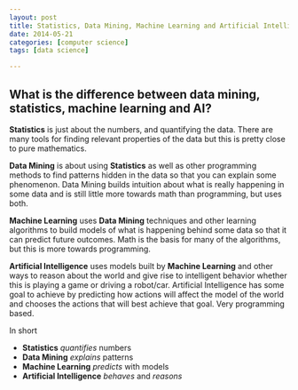 ```yaml
---
layout: post
title: Statistics, Data Mining, Machine Learning and Artificial Intelligence
date: 2014-05-21
categories: [computer science]
tags: [data science]

---
```


## What is the difference between data mining, statistics, machine learning and AI?

**Statistics** is just about the numbers, and quantifying the data. There are many tools for finding relevant properties of the data but this is pretty close to pure mathematics.

**Data Mining** is about using **Statistics** as well as other programming methods to find patterns hidden in the data so that you can explain some phenomenon. Data Mining builds intuition about what is really happening in some data and is still little more towards math than programming, but uses both.

**Machine Learning** uses **Data Mining** techniques and other learning algorithms to build models of what is happening behind some data so that it can predict future outcomes. Math is the basis for many of the algorithms, but this is more towards programming.

**Artificial Intelligence** uses models built by **Machine Learning** and other ways to reason about the world and give rise to intelligent behavior whether this is playing a game or driving a robot/car. Artificial Intelligence has some goal to achieve by predicting how actions will affect the model of the world and chooses the actions that will best achieve that goal. Very programming based.

In short

* **Statistics** *quantifies* numbers
* **Data Mining** *explains* patterns
* **Machine Learning** *predicts* with models
* **Artificial Intelligence** *behaves* and *reasons*



